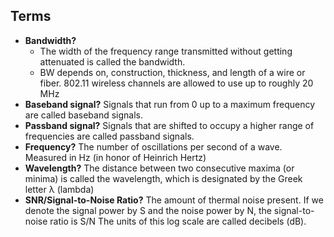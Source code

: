 ## Terms
- **Bandwidth?**
  - The width of the frequency range transmitted without getting attenuated is called the bandwidth.
  - BW depends on, construction, thickness, and length of a wire or fiber. 802.11 wireless channels are allowed to use up to roughly 20 MHz
- **Baseband signal?** Signals that run from 0 up to a maximum frequency are called baseband signals.
- **Passband signal?** Signals that are shifted to occupy a higher range of frequencies are called passband signals.
- **Frequency?** The number of oscillations per second of a wave. Measured in Hz (in honor of Heinrich Hertz)
- **Wavelength?** The distance between two consecutive maxima (or minima) is called the wavelength, which is designated by the Greek letter λ (lambda)
- **SNR/Signal-to-Noise Ratio?** The amount of thermal noise present. If we denote the signal power by S and the noise power by N, the signal-to-noise ratio is S/N The units of this log scale are called decibels (dB).

